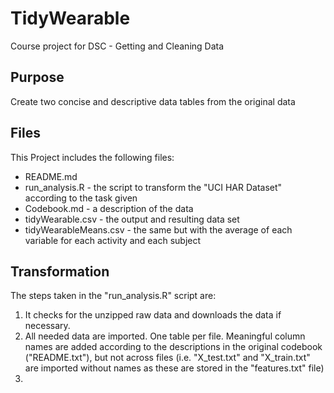 # TidyWearable
Course project for DSC - Getting and Cleaning Data

## Purpose
Create two concise and descriptive data tables from the original data

## Files
This Project includes the following files:
+ README.md
+ run_analysis.R  - the script to transform the "UCI HAR Dataset" according to the task given
+ Codebook.md - a description of the data
+ tidyWearable.csv - the output and resulting data set
+ tidyWearableMeans.csv - the same but with the average of each variable for each activity and each subject

## Transformation
The steps taken in the "run_analysis.R" script are:
1. It checks for the unzipped raw data and downloads the data if necessary.
2. All needed data are imported. One table per file. Meaningful column names are added according to the descriptions in the original codebook ("README.txt"), but not across files (i.e. "X_test.txt" and "X_train.txt" are imported without names as these are stored in the "features.txt" file)
3. 

